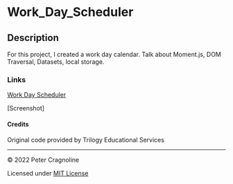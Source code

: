 # Work_Day_Scheduler

## Description

For this project, I created a work day calendar. Talk about Moment.js, DOM Traversal, Datasets, local storage.

### Links

[Work Day Scheduler](https://pcragnol.github.io/Work_Day_Scheduler/)

[Screenshot]

#### Credits

Original code provided by Trilogy Educational Services

---
© 2022 Peter Cragnoline

Licensed under [MIT License](LICENSE)
